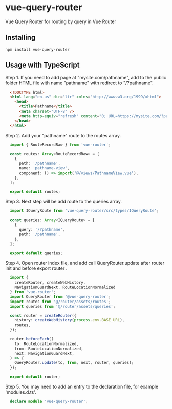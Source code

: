 # vue-query-router
Vue Query Router for routing by query in Vue Router

## Installing

`npm install vue-query-router`

## Usage with TypeScript

Step 1.
If you need to add page at "mysite.com/pathname",
add to the public folder HTML file with name "pathname"
with redirect to "/?pathname".

```html
  <!DOCTYPE html>
  <html lang="en-us" dir="ltr" xmlns="http://www.w3.org/1999/xhtml">
    <head>
      <title>Pathname</title>
      <meta charset="UTF-8" />
      <meta http-equiv="refresh" content="0; URL=https://mysite.com/?pathname" />
    </head>
  </html>
```

Step 2.
Add your "pathname" route to the routes array.

```ts
  import { RouteRecordRaw } from 'vue-router';

  const routes: Array<RouteRecordRaw> = [
    {
      path: '/pathname',
      name: 'pathname-view',
      component: () => import('@/views/PathnameView.vue'),
    },
  ];

  export default routes;
```

Step 3.
Next step will be add route to the queries array.

```ts
  import IQueryRoute from 'vue-query-router/src/types/IQueryRoute';

  const queries: Array<IQueryRoute> = [
    {
      query: '/?pathname',
      path: '/pathname',
    },
  ];

  export default queries;
```

Step 4.
Open router index file, and add call QueryRouter.update 
after router init and before export router .

```ts
  import {
    createRouter, createWebHistory,
    NavigationGuardNext, RouteLocationNormalized
  } from 'vue-router';
  import QueryRouter from '@vue-query-router';
  import routes from '@/router/assets/routes';
  import queries from '@/router/assets/queries';

  const router = createRouter({
    history: createWebHistory(process.env.BASE_URL),
    routes,
  });

  router.beforeEach((
    to: RouteLocationNormalized,
    from: RouteLocationNormalized,
    next: NavigationGuardNext,
  ) => {
    QueryRouter.update(to, from, next, router, queries);
  });

  export default router;
```

Step 5.
You may need to add an entry to the declaration file, for example 'modules.d.ts'.

```ts
  declare module 'vue-query-router';
```
